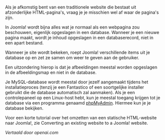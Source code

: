 <!-- Filename: Where_are_the_web_pages%3F / Display title: Waar zijn de webpagina's? -->

Als je afkomstig bent van een traditionele website die bestaat uit afzonderlijke HTML-pagina's, vraag je je misschien wel af waar de pagina's zijn.

In Joomla! wordt bijna alles wat je normaal als een webpagina zou beschouwen, eigenlijk opgeslagen in een database. Wanneer je een nieuwe pagina maakt, wordt je inhoud opgeslagen in een databaserecord, niet in een apart bestand.

Wanneer je site wordt bekeken, roept Joomla! verschillende items uit je database op en zet ze samen om weer te geven aan de gebruiker.

Een uitzondering hierop is dat je afbeeldingen meestal worden opgeslagen in de afbeeldingsmap en niet in de database.

Je MySQL-database wordt meestal door jezelf aangemaakt tijdens het installatieproces (tenzij je een Fantastico of een soortgelijke installer gebruikt die de database automatisch zal aanmaken). Als je een controlepaneel op een Linux-host hebt, kun je meestal toegang krijgen tot je database via een programma genaamd <a href="http://www.phpmyadmin.net/" rel="nofollow noreferrer noopener">phpMyAdmin</a>. Hiermee kun je je database bekijken.

Voor een korte tutorial over het omzetten van een statische HTML-website naar Joomla!, zie Converting an existing website to a Joomla! website.

*Vertaald door openai.com*
